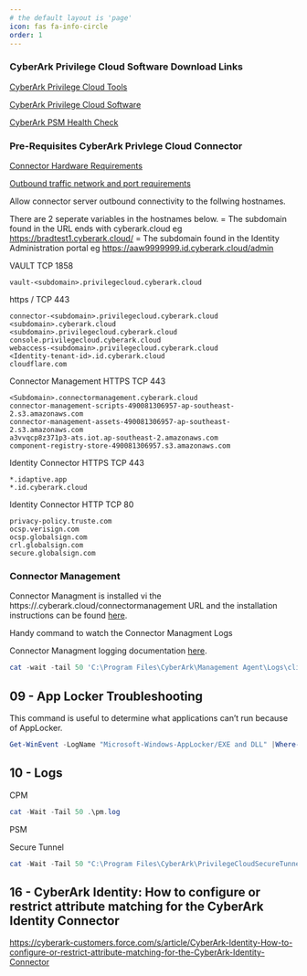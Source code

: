 ```yaml
---
# the default layout is 'page'
icon: fas fa-info-circle
order: 1
---
```

### CyberArk Privilege Cloud Software Download Links

[CyberArk Privilege Cloud Tools](https://cyberark-customers.force.com/mplace/s/#--Privilege+Cloud+Tools)

[CyberArk Privilege Cloud Software](https://cyberark-customers.force.com/mplace/s/#software#---Name-CyberArk%20Privilege%20Cloud)

[CyberArk PSM Health Check](https://cyberark-customers.force.com/mplace/s/#a352J000000ai0MQAQ-a392J000002QBA6QAO)

### Pre-Requisites CyberArk Privlege Cloud Connector

[Connector Hardware Requirements](https://docs.cyberark.com/Product-Doc/OnlineHelp/PrivCloud-SS/Latest/en/Content/Privilege%20Cloud/PrivCloud-sys-req-connector.htm#Hardwarerequirements)

[Outbound traffic network and port requirements](https://docs.cyberark.com/Product-Doc/OnlineHelp/PrivCloud-SS/Latest/en/Content/Privilege%20Cloud/PrivCloud-sys-req-networks.htm)


Allow connector server outbound connectivity to the follwing hostnames. 

There are 2 seperate variables in the hostnames below.
<subdomain> = The subdomain found in the URL ends with cyberark.cloud eg https://bradtest1.cyberark.cloud/
<Identity-tenant-id> = The subdomain found in the Identity Administration portal eg  https://aaw9999999.id.cyberark.cloud/admin

VAULT TCP 1858
```
vault-<subdomain>.privilegecloud.cyberark.cloud
```

https / TCP 443
```
connector-<subdomain>.privilegecloud.cyberark.cloud
<subdomain>.cyberark.cloud
<subdomain>.privilegecloud.cyberark.cloud
console.privilegecloud.cyberark.cloud
webaccess-<subdomain>.privilegecloud.cyberark.cloud
<Identity-tenant-id>.id.cyberark.cloud
cloudflare.com
```

Connector Management HTTPS TCP 443
```
<Subdomain>.connectormanagement.cyberark.cloud
connector-management-scripts-490081306957-ap-southeast-2.s3.amazonaws.com
connector-management-assets-490081306957-ap-southeast-2.s3.amazonaws.com
a3vvqcp8z371p3-ats.iot.ap-southeast-2.amazonaws.com
component-registry-store-490081306957.s3.amazonaws.com
```

Identity Connector HTTPS TCP 443
```
*.idaptive.app
*.id.cyberark.cloud
```

Identity Connector HTTP TCP 80
```
privacy-policy.truste.com
ocsp.verisign.com
ocsp.globalsign.com
crl.globalsign.com
secure.globalsign.com
```

### Connector Management

Connector Managment is installed vi the https://<subdomain>.cyberark.cloud/connectormanagement URL and the installation instructions can be found [here](https://docs.cyberark.com/Product-Doc/OnlineHelp/PrivCloud-SS/Latest/en/Content/Privilege%20Cloud/PrivCloud-ConnectorInstall-CM.htm#RuntheConnectorManagementConnectorinstaller).

Handy command to watch the Connector Managment Logs

Connector Managment logging documentation [here](https://docs.cyberark.com/Product-Doc/OnlineHelp/PrivCloud-SS/Latest/en/Content/Setup/CM_Troubleshooting.htm).

``` powershell
cat -wait -tail 50 'C:\Program Files\CyberArk\Management Agent\Logs\client_log.txt'
```

## 09 - App Locker Troubleshooting

This command is useful to determine what applications can’t run because of AppLocker.

``` powershell
Get-WinEvent -LogName "Microsoft-Windows-AppLocker/EXE and DLL" |Where-Object {$_.LevelDisplayName -ne "Information"} | Select-Object -First 200 | Format-Table
```

## 10 - Logs

CPM
``` powershell
cat -Wait -Tail 50 .\pm.log
```

PSM


Secure Tunnel

``` powershell
cat -Wait -Tail 50 "C:\Program Files\CyberArk\PrivilegeCloudSecureTunnel\logs\privilege-cloud-securetunnel-service.log"
```

## 16 - CyberArk Identity: How to configure or restrict attribute matching for the CyberArk Identity Connector

https://cyberark-customers.force.com/s/article/CyberArk-Identity-How-to-configure-or-restrict-attribute-matching-for-the-CyberArk-Identity-Connector